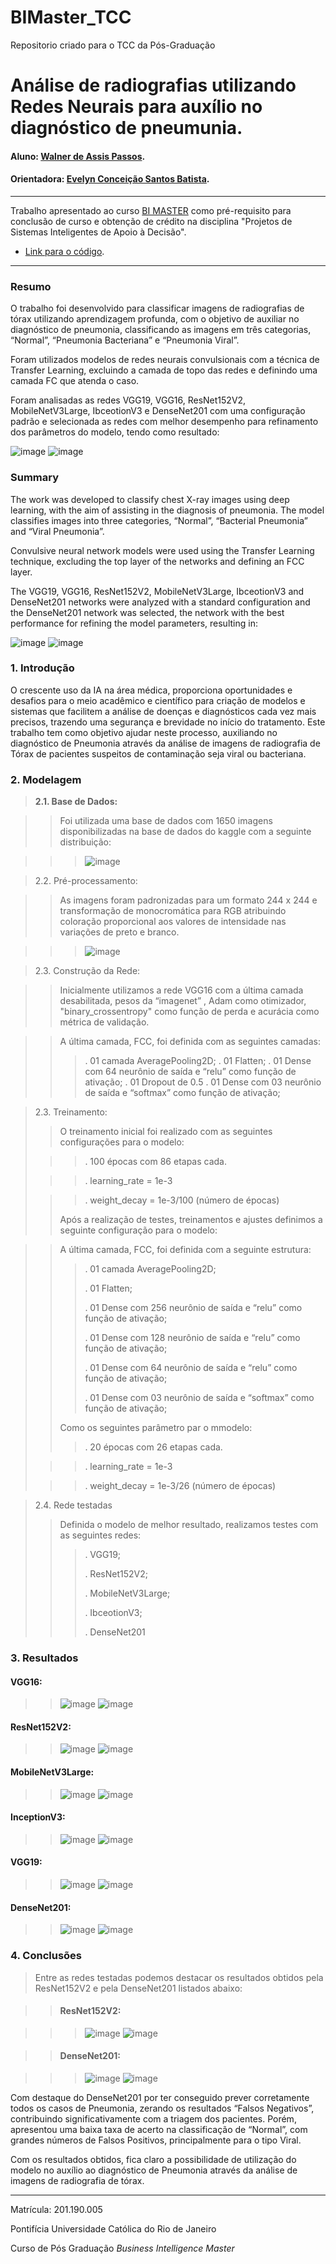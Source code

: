 # BIMaster_TCC
Repositorio criado para o TCC da Pós-Graduação

<!-- antes de enviar a versão final, solicitamos que todos os comentários, colocados para orientação ao aluno, sejam removidos do arquivo -->

# Análise de radiografias utilizando Redes Neurais para auxílio no diagnóstico de pneumunia.

#### Aluno: [Walner de Assis Passos](https://github.com/Walner-DS/TCC---BIMaster).
#### Orientadora: [Evelyn Conceição Santos Batista](https://github.com/evysb).

---

Trabalho apresentado ao curso [BI MASTER](https://ica.puc-rio.ai/bi-master) como pré-requisito para conclusão de curso e obtenção de crédito na disciplina "Projetos de Sistemas Inteligentes de Apoio à Decisão".

- [Link para o código](https://github.com/link_do_repositorio/nome_do_arquivo_de_codigo).

---

### Resumo

O trabalho foi desenvolvido para classificar imagens de radiografias de tórax utilizando aprendizagem profunda, com o objetivo de auxiliar no diagnóstico de pneumonia, classificando as imagens em três categorias, “Normal”, “Pneumonia Bacteriana” e “Pneumonia Viral”.

Foram utilizados modelos de redes neurais convulsionais com a técnica de Transfer Learning, excluindo a camada de topo das redes e definindo uma camada FC que atenda o caso.

Foram analisadas as redes VGG19, VGG16, ResNet152V2, MobileNetV3Large, IbceotionV3 e DenseNet201 com uma configuração padrão e selecionada as redes com melhor desempenho para refinamento dos parâmetros do modelo, tendo como resultado:

![image](https://github.com/user-attachments/assets/bf28377e-549f-416c-9512-83258ded9784)
![image](https://github.com/user-attachments/assets/ff003dc1-dd80-4b8b-8115-ba87bcef7ea6)

### Summary

The work was developed to classify chest X-ray images using deep learning, with the aim of assisting in the diagnosis of pneumonia. The model classifies images into three categories, “Normal”, “Bacterial Pneumonia” and “Viral Pneumonia”.

Convulsive neural network models were used using the Transfer Learning technique, excluding the top layer of the networks and defining an FCC layer.

The VGG19, VGG16, ResNet152V2, MobileNetV3Large, IbceotionV3 and DenseNet201 networks were analyzed with a standard configuration and the DenseNet201 network was selected, the network with the best performance for refining the model parameters, resulting in:

![image](https://github.com/user-attachments/assets/bf28377e-549f-416c-9512-83258ded9784)
![image](https://github.com/user-attachments/assets/4dd41dca-07a9-4da1-9f88-819167d79339)


### 1. Introdução

O crescente uso da IA na área médica, proporciona oportunidades e desafios para o meio acadêmico e científico para criação de modelos e sistemas que facilitem a análise de doenças e diagnósticos cada vez mais precisos, trazendo uma segurança e brevidade no início do tratamento.
Este trabalho tem como objetivo ajudar neste processo, auxiliando no diagnóstico de Pneumonia através da análise de imagens de radiografia de Tórax de pacientes suspeitos de contaminação seja viral ou bacteriana.


### 2. Modelagem

>**2.1.	Base de Dados:**
   
>> Foi utilizada uma base de dados com 1650 imagens disponibilizadas na base de dados do kaggle com a seguinte distribuição:

>>>![image](https://github.com/user-attachments/assets/c685e526-7771-4697-aa68-c684b94e9467)

>2.2.	Pré-processamento:

>> As imagens foram padronizadas para um formato 244 x 244 e transformação de monocromática para RGB atribuindo coloração proporcional aos valores de intensidade nas variações de preto e branco.

>>>![image](https://github.com/user-attachments/assets/24de6c43-a76c-4da0-83fe-50138756e430)

>2.3. Construção da Rede:

>> Inicialmente utilizamos a rede VGG16 com a última camada desabilitada,  pesos da “imagenet” , Adam como otimizador, "binary_crossentropy" como função de perda e acurácia como métrica de validação.
 
>> A última camada, FCC, foi definida com as seguintes camadas:
>>> . 01 camada AveragePooling2D;
>>> . 01 Flatten;
>>> . 01 Dense com 64 neurônio de saída e “relu” como função de ativação;
>>> . 01 Dropout de 0.5
>>> . 01 Dense com 03 neurônio de saída e “softmax” como função de ativação;

> 2.3. Treinamento:
> 
>> O treinamento inicial foi realizado com as seguintes configurações para o modelo:
> 
>>> . 100 épocas com 86 etapas cada.
> 
>>> . learning_rate = 1e-3
> 
>>> . weight_decay = 1e-3/100 (número de épocas)
>>>
>> Após a realização de testes, treinamentos e ajustes definimos a seguinte configuração para o modelo:

>> A última camada, FCC, foi definida com a seguinte estrutura:
>> 
>>> . 01 camada AveragePooling2D;
>>> 
>>> . 01 Flatten;
>>> 
>>> . 01 Dense com 256 neurônio de saída e “relu” como função de ativação;
>>> 
>>> . 01 Dense com 128 neurônio de saída e “relu” como função de ativação;
>>> 
>>> . 01 Dense com 64 neurônio de saída e “relu” como função de ativação;
>>> 
>>> . 01 Dense com 03 neurônio de saída e “softmax” como função de ativação;
>>> 
>> Como os seguintes parâmetro par o mmodelo:
>> 
>>> . 20 épocas com 26 etapas cada.
> 
>>> . learning_rate = 1e-3
> 
>>> . weight_decay = 1e-3/26 (número de épocas)

> 2.4. Rede testadas
> > Definida o modelo de melhor resultado, realizamos testes com as seguintes redes:
> > > . VGG19;
> > > 
> > > . ResNet152V2;
> > > 
> > > . MobileNetV3Large;
> > > 
> > > . IbceotionV3;
> > > 
> > > . DenseNet201

### 3. Resultados

#### VGG16:

>> ![image](https://github.com/user-attachments/assets/1b97b653-6046-446a-8a5b-637bd8bb3fee)
>> ![image](https://github.com/user-attachments/assets/772951fb-55b8-49b6-8d31-9fbaf932ecb7)

#### ResNet152V2:

>> ![image](https://github.com/user-attachments/assets/d680ae14-6c2b-4a12-a4b1-196c2ce6dbbf)
>> ![image](https://github.com/user-attachments/assets/e0731839-01d7-42d8-a86b-fc732a03bb20)

#### MobileNetV3Large:

>> ![image](https://github.com/user-attachments/assets/fa6fa0d9-a854-4992-a66e-0fba92345ec4)
>> ![image](https://github.com/user-attachments/assets/7f17a89c-2488-45ff-8345-78da955691ef)

#### InceptionV3:

>> ![image](https://github.com/user-attachments/assets/2a31da45-c93d-47bd-82f9-b8cbfba24cbb)
>> ![image](https://github.com/user-attachments/assets/d4e2afe8-ffcc-48c9-a728-e896e82b0a6f)

#### VGG19:

>> ![image](https://github.com/user-attachments/assets/a3f28293-bc15-44dd-b265-b443f5b7bb75)
>> ![image](https://github.com/user-attachments/assets/fd004482-9a0c-46a8-b120-b851cf8e6686)

#### DenseNet201:

>> ![image](https://github.com/user-attachments/assets/56c1859f-a4c9-4837-b6b6-2dc752a4a475)
>> ![image](https://github.com/user-attachments/assets/6f509340-d0ea-4b5d-be9a-0ef0f764a728)


### 4. Conclusões
>Entre as redes testadas podemos destacar os resultados obtidos pela ResNet152V2 e pela DenseNet201 listados abaixo:

>> #### ResNet152V2:

>>> ![image](https://github.com/user-attachments/assets/d680ae14-6c2b-4a12-a4b1-196c2ce6dbbf)
>>> ![image](https://github.com/user-attachments/assets/e0731839-01d7-42d8-a86b-fc732a03bb20)

>> #### DenseNet201:

>>> ![image](https://github.com/user-attachments/assets/56c1859f-a4c9-4837-b6b6-2dc752a4a475)
>>>![image](https://github.com/user-attachments/assets/6f509340-d0ea-4b5d-be9a-0ef0f764a728)

Com destaque do DenseNet201 por ter conseguido prever corretamente todos os casos de Pneumonia, zerando os resultados “Falsos Negativos”, contribuindo significativamente com a triagem dos pacientes. Porém, apresentou uma baixa taxa de acerto na classificação de “Normal”, com grandes números de Falsos Positivos, principalmente para o tipo Viral.

Com os resultados obtidos, fica claro a possibilidade de utilização do modelo no auxílio ao diagnóstico de Pneumonia através da análise de imagens de radiografia de tórax.


----

Matrícula: 201.190.005

Pontifícia Universidade Católica do Rio de Janeiro

Curso de Pós Graduação *Business Intelligence Master*


